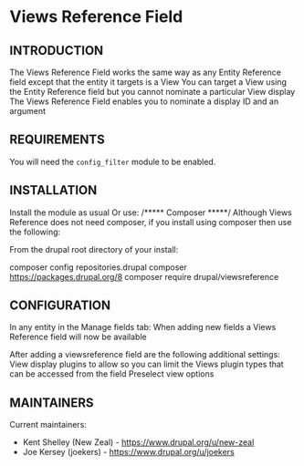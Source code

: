 Views Reference Field
=====================

INTRODUCTION
------------
The Views Reference Field works the same way as any Entity Reference field
except that the entity it targets is a View
You can target a View using the Entity Reference field
but you cannot nominate a particular View display
The Views Reference Field enables you to nominate a display ID and an argument


REQUIREMENTS
------------
You will need the `config_filter` module to be enabled.

INSTALLATION
------------
Install the module as usual
Or use:
/*****  Composer *****/
Although Views Reference does not need composer,
if you install using composer then use the following:

From the drupal root directory of your install:

composer config repositories.drupal composer https://packages.drupal.org/8
composer require drupal/viewsreference

CONFIGURATION
-------------
In any entity in the Manage fields tab:
When adding new fields a Views Reference field will now be available

After adding a viewsreference field are the following additional settings:
View display plugins to allow
so you can limit the Views plugin types that can be accessed from the field
Preselect view options

MAINTAINERS
-----------
Current maintainers:

 * Kent Shelley (New Zeal) - https://www.drupal.org/u/new-zeal
 * Joe Kersey (joekers) - https://www.drupal.org/u/joekers
